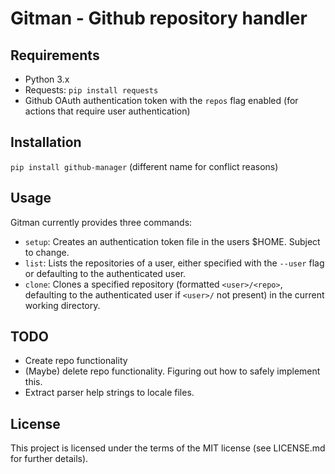 # Gitman - Github repository handler

## Requirements
- Python 3.x
- Requests: `pip install requests`
- Github OAuth authentication token with the `repos` flag enabled (for actions that require user authentication)

## Installation
`pip install github-manager` (different name for conflict reasons)

## Usage
Gitman currently provides three commands:
- `setup`: Creates an authentication token file in the users $HOME. Subject to change.
- `list`: Lists the repositories of a user, either specified with the `--user` flag or defaulting to the authenticated user.
- `clone`: Clones a specified repository (formatted `<user>/<repo>`, defaulting to the authenticated user if `<user>/` not present) in the current working directory.

## TODO
- Create repo functionality
- (Maybe) delete repo functionality. Figuring out how to safely implement this.
- Extract parser help strings to locale files.

## License
This project is licensed under the terms of the MIT license (see LICENSE.md for further details).
